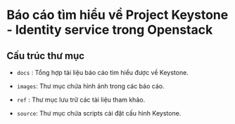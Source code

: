 # Báo cáo tìm hiểu về Project Keystone - Identity service trong Openstack

## Cấu trúc thư mục

- `docs` : Tổng hợp tài liệu báo cáo tìm hiểu được về Keystone.

- `images`: Thư mục chứa hình ảnh trong các báo cáo.

- `ref` : Thư mục lưu trữ các tài liệu tham khảo.

- `source`: Thư mục chứa scripts cài đặt cấu hình Keystone.

